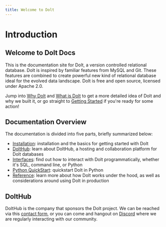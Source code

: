 ```yaml
---
title: Welcome to Dolt
---
```


# Introduction

## Welcome to Dolt Docs

This is the documentation site for Dolt, a version controlled relational database. Dolt is inspired by familiar features from MySQL and Git. These features are combined to create powerful new kind of relational database ideal for the evolved data landscape. Dolt is free and open source, licensed under Apache 2.0.

Jump into [Why Dolt](introduction/why-dolt/README.md) and [What is Dolt](introduction/what-is-dolt.md) to get a more detailed idea of Dolt and why we built it, or go straight to [Getting Started](getting-started/installation.md) if you're ready for some action!

## Documentation Overview

The documentation is divided into five parts, briefly summarized below:

* [Installation](getting-started/installation.md): installation and the basics for getting started with Dolt
* [DoltHub](dolthub/getting-started.md): learn about DoltHub, a hosting and collaboration platform for Dolt databases
* [Interfaces](interfaces/sql/): find out how to interact with Dolt programmatically, whether it's SQL, command line, or Python
* [Python QuickStart](getting-started/python.md): quickstart Dolt in Python
* [Reference](reference/architecture.md): learn more about how Dolt works under the hood, as well as considerations around using Dolt in production

## DoltHub

DoltHub is the company that sponsors the Dolt project. We can be reached via this [contact form](https://www.dolthub.com/contact), or you can come and hangout on [Discord](https://discord.com/invite/RFwfYpu) where we are regularly interacting with our community.

